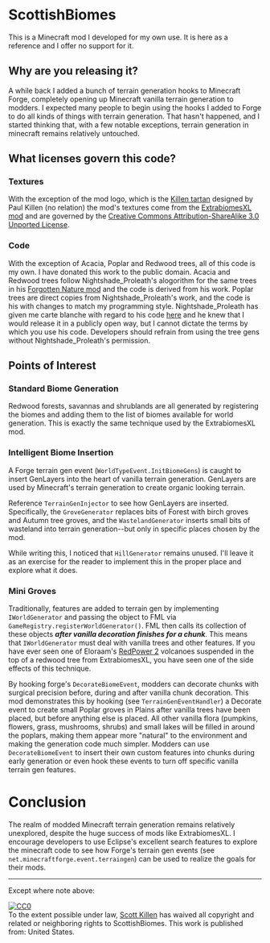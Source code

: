 # ScottishBiomes

This is a Minecraft mod I developed for my own use. It is here as a reference and I offer no support for it.

## Why are you releasing it?

A while back I added a bunch of terrain generation hooks to Minecraft Forge, completely opening up Minecraft vanilla terrain generation to modders. I expected many people to begin using the hooks I added to Forge to do all kinds of things with terrain generation. That hasn't happened, and I started thinking that, with a few notable exceptions, terrain generation in minecraft remains relatively untouched.

## What licenses govern this code?

### Textures
With the exception of the mod logo, which is the [Killen tartan](http://www.tartanregister.gov.uk/tartanDetails.aspx?ref=1971) designed by Paul Killen (no relation) the mod's textures come from the [ExtrabiomesXL mod](https://github.com/ExtrabiomesXL/ExtrabiomesXL) and are governed by the [Creative Commons Attribution-ShareAlike 3.0 Unported License](http://creativecommons.org/licenses/by-sa/3.0/deed.en_US).

### Code
With the exception of Acacia, Poplar and Redwood trees, all of this code is my own. I have donated this work to the public domain. Acacia and Redwood trees follow Nightshade_Proleath's alogorithm for the same trees in his [Forgotten Nature mod](http://www.minecraftforum.net/topic/1519278-) and the code is derived from his work. Poplar trees are direct copies from Nightshade_Proleath's work, and the code is his with changes to match my programming style. Nightshade_Proleath has given me carte blanche with regard to his code [here](http://www.minecraftforum.net/topic/1519278-) and he knew that I would release it in a publicly open way, but I cannot dictate the terms by which you use his code. Developers should refrain from using the tree gens without Nightshade_Proleath's permission.

## Points of Interest

### Standard Biome Generation
Redwood forests, savannas and shrublands are all generated by registering the biomes and adding them to the list of biomes available for world generation. This is exactly the same technique used by the ExtrabiomesXL mod.

### Intelligent Biome Insertion
A Forge terrain gen event (`WorldTypeEvent.InitBiomeGens`) is caught to insert GenLayers into the heart of vanilla terrain generation. GenLayers are used by Minecraft's terrain generation to create organic looking terrain.

Reference `TerrainGenInjector` to see how GenLayers are inserted. Specifically, the `GroveGenerator` replaces bits of Forest with birch groves and Autumn tree groves, and the `WastelandGenerator` inserts small bits of wasteland into terrain generation--but only in specific places chosen by the mod.

While writing this, I noticed that `HillGenerator` remains unused. I'll leave it as an exercise for the reader to implement this in the proper place and explore what it does.

### Mini Groves
Traditionally, features are added to terrain gen by implementing `IWorldGenerator` and passing the object to FML via `GameRegistry.registerWorldGenerator()`. FML then calls its collection of these objects _**after vanilla decoration finishes for a chunk**_. This means that `IWorldGenerator` must deal with vanilla trees and other features. If you have ever seen one of Eloraam's [RedPower 2](http://www.eloraam.com/) volcanoes suspended in the top of a redwood tree from ExtrabiomesXL, you have seen one of the side effects of this technique.

By hooking forge's `DecorateBiomeEvent`, modders can decorate chunks with surgical precision before, during and after vanilla chunk decoration. This mod demonstrates this by hooking (see `TerrainGenEventHandler`) a Decorate event to create small Poplar groves in Plains after vanilla trees have been placed, but before anything else is placed. All other vanilla flora (pumpkins, flowers, grass, mushrooms, shrubs) and small lakes will be filled in around the poplars, making them appear more "natural" to the environment and making the generation code much simpler. Modders can use `DecorateBiomeEvent` to insert their own custom features into chunks during early generation or even hook these events to turn off specific vanilla terrain gen features.

# Conclusion
The realm of modded Minecraft terrain generation remains relatively unexplored, despite the huge success of mods like ExtrabiomesXL. I encourage developers to use Eclipse's excellent search features to explore the minecraft code to see how Forge's terrain gen events (see `net.minecraftforge.event.terraingen`) can be used to realize the goals for their mods.

* * *
Except where note above:

<p xmlns:dct="http://purl.org/dc/terms/" xmlns:vcard="http://www.w3.org/2001/vcard-rdf/3.0#">
  <a rel="license"
     href="http://creativecommons.org/publicdomain/zero/1.0/">
    <img src="http://i.creativecommons.org/p/zero/1.0/88x31.png" style="border-style: none;" alt="CC0" />
  </a>
  <br />
  To the extent possible under law,
  <a rel="dct:publisher"
     href="https://github.com/scottkillen">
    <span property="dct:title">Scott Killen</span></a>
  has waived all copyright and related or neighboring rights to
  <span property="dct:title">ScottishBiomes</span>.
This work is published from:
<span property="vcard:Country" datatype="dct:ISO3166"
      content="US" about="https://github.com/scottkillen">
  United States</span>.
</p>
